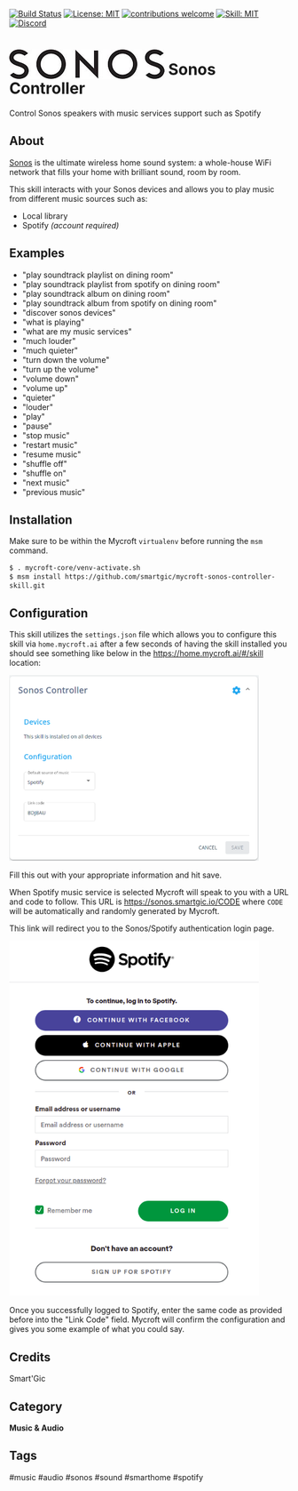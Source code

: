 [![Build Status](https://travis-ci.com/smartgic/mycroft-sonos-controller-skill.svg?branch=20.08)](https://travis-ci.com/github/smartgic/mycroft-sonos-controller-skill) [![License: MIT](https://img.shields.io/badge/License-MIT-yellow.svg)](https://opensource.org/licenses/MIT) [![contributions welcome](https://img.shields.io/badge/contributions-welcome-pink.svg?style=flat)](https://github.com/smartgic/mycroft-sonos-controller-skill/pulls) [![Skill: MIT](https://img.shields.io/badge/mycroft.ai-skill-blue)](https://mycroft.ai) [![Discord](https://img.shields.io/discord/809074036733902888)](https://discord.gg/Vu7Wmd9j) 


# <img src="docs/sonos.png" card_color="#0000" style="vertical-align:bottom"/> Sonos Controller

Control Sonos speakers with music services support such as Spotify

## About

[Sonos](https://www.sonos.com) is the ultimate wireless home sound system: a whole-house WiFi network that fills your home with brilliant sound, room by room.

This skill interacts with your Sonos devices and allows you to play music from different music sources such as:
* Local library
* Spotify *(account required)*

## Examples

* "play soundtrack playlist on dining room"
* "play soundtrack playlist from spotify on dining room"
* "play soundtrack album on dining room"
* "play soundtrack album from spotify on dining room"
* "discover sonos devices"
* "what is playing"
* "what are my music services"
* "much louder"
* "much quieter"
* "turn down the volume"
* "turn up the volume"
* "volume down"
* "volume up"
* "quieter"
* "louder"
* "play"
* "pause"
* "stop music"
* "restart music"
* "resume music"
* "shuffle off"
* "shuffle on"
* "next music"
* "previous music"

## Installation

Make sure to be within the Mycroft `virtualenv` before running the `msm` command.

```
$ . mycroft-core/venv-activate.sh
$ msm install https://github.com/smartgic/mycroft-sonos-controller-skill.git
```

## Configuration

This skill utilizes the `settings.json` file which allows you to configure this skill via `home.mycroft.ai` after a few seconds of having the skill installed you should see something like below in the https://home.mycroft.ai/#/skill location:

<img src='docs/sonos-controller-config.png' width='450'/>

Fill this out with your appropriate information and hit save.

When Spotify music service is selected Mycroft will speak to you with a URL and code to follow. This URL is https://sonos.smartgic.io/CODE where `CODE` will be automatically and randomly generated by Mycroft.

This link will redirect you to the Sonos/Spotify authentication login page.

<img src='docs/spotify-auth.png' width='450'/>

Once you successfully logged to Spotify, enter the same code as provided before into the "Link Code" field. Mycroft will confirm the configuration and gives you some example of what you could say.

## Credits

Smart'Gic

## Category

**Music & Audio**

## Tags

#music
#audio
#sonos
#sound
#smarthome
#spotify
